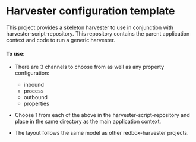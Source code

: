 Harvester configuration template
================================================================================
This project provides a skeleton harvester to use in conjunction with harvester-script-repository.
This repository contains the parent application context and code to run a generic harvester.

#### To use:
* There are 3 channels to choose from as well as any property configuration:
  * inbound
  * process
  * outbound
  * properties

* Choose 1 from each of the above in the harvester-script-repository and place in the same directory as the main application context.

* The layout follows the same model as other redbox-harvester projects.
